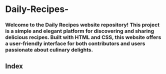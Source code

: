 # Daily-Recipes-
<h3> Welcome to the Daily Recipes website repository! This project is a simple and elegant platform for discovering and sharing delicious recipes. Built with HTML and CSS, this website offers a user-friendly interface for both contributors and users passionate about culinary delights. </h3>

<h2>Index</h2>
<img src="Screenshot 2023-05-01 145428.png />

